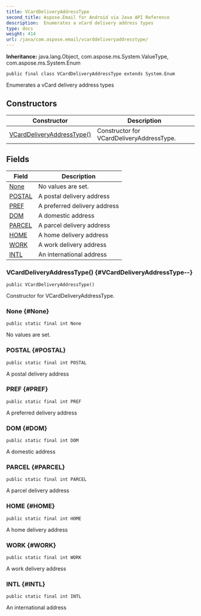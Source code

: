 ```yaml
---
title: VCardDeliveryAddressType
second_title: Aspose.Email for Android via Java API Reference
description:  Enumerates a vCard delivery address types
type: docs
weight: 414
url: /java/com.aspose.email/vcarddeliveryaddresstype/
---
```

**Inheritance:**
java.lang.Object, com.aspose.ms.System.ValueType, com.aspose.ms.System.Enum
```
public final class VCardDeliveryAddressType extends System.Enum
```

Enumerates a vCard delivery address types
## Constructors

| Constructor | Description |
| --- | --- |
| [VCardDeliveryAddressType()](#VCardDeliveryAddressType--) | Constructor for VCardDeliveryAddressType. |
## Fields

| Field | Description |
| --- | --- |
| [None](#None) | No values are set. |
| [POSTAL](#POSTAL) | A postal delivery address |
| [PREF](#PREF) | A preferred delivery address |
| [DOM](#DOM) | A domestic address |
| [PARCEL](#PARCEL) | A parcel delivery address |
| [HOME](#HOME) | A home delivery address |
| [WORK](#WORK) | A work delivery address |
| [INTL](#INTL) | An international address |
### VCardDeliveryAddressType() {#VCardDeliveryAddressType--}
```
public VCardDeliveryAddressType()
```


Constructor for VCardDeliveryAddressType.

### None {#None}
```
public static final int None
```


No values are set.

### POSTAL {#POSTAL}
```
public static final int POSTAL
```


A postal delivery address

### PREF {#PREF}
```
public static final int PREF
```


A preferred delivery address

### DOM {#DOM}
```
public static final int DOM
```


A domestic address

### PARCEL {#PARCEL}
```
public static final int PARCEL
```


A parcel delivery address

### HOME {#HOME}
```
public static final int HOME
```


A home delivery address

### WORK {#WORK}
```
public static final int WORK
```


A work delivery address

### INTL {#INTL}
```
public static final int INTL
```


An international address

